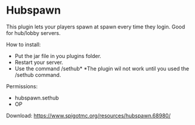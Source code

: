 # Hubspawn
This plugin lets your players spawn at spawn every time they login. Good for hub/lobby servers.




How to install:
- Put the jar file in you plugins folder.
- Restart your server.
- Use the command /sethub*
*The plugin wil not work until you used the /sethub command.



Permissions:
- hubspawn.sethub
- OP

Download: https://www.spigotmc.org/resources/hubspawn.68980/
